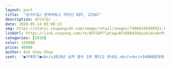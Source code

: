 ```yaml
---
layout: post 
title:  "공식수입/ 존바바토스 아티산 EDT, 125ml" 
description: 공식수입/ ..
date: 2020-05-14 03:08:13 
img: https://static.coupangcdn.com/image/retail/images/74988105949921-b86c1b5d-b02d-4f4f-811e-0bf21a3b6027.jpg 
linkUrl: https://link.coupang.com/re/AFFSDP?lptag=AF3600438&subid=ahnPublicAsk&pageKey=1487807826&itemId=2554413862&vendorItemId=3002625520&traceid=V0-113-343b9776b2420fd7 
categories: [1010] 
color: 1294AB 
price: 46000 
author: Ask View Shop 
cont:  "●구매후기●<br/>2019년 남자 향수 1위 했다고 하네요.<br/><br/>34000원대에 구매했는데 다다음날부터 바로 쿠폰까지 적용돼서 29500원에 판매 중<br/>4시간정도지속되네요 그래도 EDT라서 그런거라 문재는 안됩니다.<br/><br/>국문라벨이 없다고 무조건 가품은 아니라서... <br/><br/>그래서 지인한테 선물했어요.<br/><br/>그리고 가격변동이 크니 저렴할 때 구매하세용<br/>근데 가격차이가 엄청나더라고요.<br/><br/>꼭 직접 시향해보고 구매하시길 추천함<br/>느낌 탓인지 제가 기억하는 향과 아주 조금 다른 것 같았는데<br/>다만 병행과 정식수입의 차이 라서 그런것 같구요<br/>다만 존바바토스 의 고질적인(?) 지속력이 털어집니다<br/>달달하거나 시원하거나 머스크향을 좋아하는데<br/>두번째 향이 좀 은은하게 쭉 가요.<br/><br/>두번째로 시원한 향과 나무 향 같은 상쾌하면서 편안한 느낌의<br/>디럭스토어보다 훨씬 저렴한 가격이어서 직접 향은 못 맡아 봤지만 워낙 유명한 향수고 후기가 지속력이 짧다는 것 빼고는 다 좋아서 믿고 구매함<br/>믿고 씁니다<br/>반응을 보니 사실 취향은 아닌 듯 했음<br/>부모님 지인께 선물하려고 구입함<br/>사람따라 뿌리는법에 따라 달라집니다<br/>선물한 거라 직접 향은 못 맡아 봤지만 지인께서 옆에서 뿌려보셨는데 바로 옆옆이었고, 실시간으로 뿌리는 중이었는데도 나에게 향이 안 느껴짐<br/>스테디셀러가 왜 스테디셀러인지 알수 있는 향수 입니다<br/>시트러스가 탑베이스 까지 고루 퍼져있지만 마냥 가볍지만은 않은 향이구요<br/>아쉬운 부분은 알러지 유발 성분이 쫌 많아요.<br/> 10가지.<br/><br/>올리브에서 시향해보고 남자 향수인데 좋다고 느꼈어요.<br/><br/>올리브은 11만원대였고,<br/>우선 리뷰를 보니 국문라벨이 안붙어있다 가품 갔다 라는 말이 있어서 조금은 망설였지만<br/>유통기한은 2024년까지로 매우 길고 워낙 저렴해서 믿기 힘들지만 정품 스티커도 붙어있으니 정품이라고 믿어야지 뭐.<br/>.<br/>!<br/>이가격에 이재품을 살수있다니 조금 놀랍습니다<br/>재품불량은 배송중 문재일 가능성이 있습니다<br/>전에 페라리 흰색과 검은색, 몽블랑 검은색을 선물했을 때는 딱 좋아하는 향이라고 좋아하셨는데 약간 강한 남자 스킨향? 향수를 좋아하시는 분들이라면 안 맞을 수도 있을 것 같음<br/>정품이 왔구요<br/>조금은 흔한 향수라고는 하나 흔한향수라는 이미지 때문에 요즘은 오히려 흔해지지 않는 향수 가 됬네요<br/>존바 바토스는 상큼하고 시원한 향이네요.<br/><br/>지인께서도 향을 맡고는 은은하고 좋다고 하셨음<br/>처음에도 나름 저렴히 샀다고 생각했는데 가격변동 폭이 커서 슬픔... <br/><br/>첫향은 감귤향이 강하게 나요.<br/><br/>첫향이 사라지고나면<br/>컨디션 탓일 수도 있죠... <br/><br/>쿠팡은 3만원대네요.<br/><br/>피부에 말고 의류에 뿌려도 괜찮을 것 같아요.<br/><br/>향수 스프레이부분은 정품일경우 향수가 산소와 접촉될경우 변질의 우려가있어서 진공으로 붙이는경우가 있습니디<br/>향은 존바바토스 하면 딱 떠오르는 그향입니다<br/>향이 나요.<br/><br/>후기대로 많이 은은한가 봄<br/>" 
---
```

